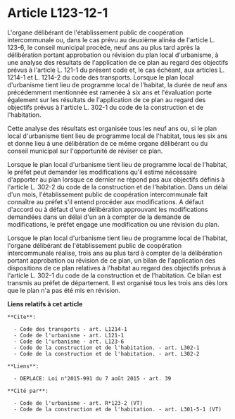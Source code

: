 # Article L123-12-1

L'organe délibérant de l'établissement public de coopération intercommunale ou, dans le cas prévu au deuxième alinéa de
l'article L. 123-6, le conseil municipal procède, neuf ans au plus tard après la délibération portant approbation ou révision
du plan local d'urbanisme, à une analyse des résultats de l'application de ce plan au regard des objectifs prévus à l'article
L. 121-1 du présent code et, le cas échéant, aux articles L. 1214-1 et L. 1214-2 du code des transports. Lorsque le plan
local d'urbanisme tient lieu de programme local de l'habitat, la durée de neuf ans précédemment mentionnée est ramenée à six
ans et l'évaluation porte également sur les résultats de l'application de ce plan au regard des objectifs prévus à l'article
L. 302-1 du code de la construction et de l'habitation. 

Cette analyse des résultats est organisée tous les neuf ans ou, si le plan local d'urbanisme tient lieu de programme local de
l'habitat, tous les six ans et donne lieu à une délibération de ce même organe délibérant ou du conseil municipal sur
l'opportunité de réviser ce plan. 

Lorsque le plan local d'urbanisme tient lieu de programme local de l'habitat, le préfet peut demander les modifications qu'il
estime nécessaire d'apporter au plan lorsque ce dernier ne répond pas aux objectifs définis à l'article L. 302-2 du code de
la construction et de l'habitation. Dans un délai d'un mois, l'établissement public de coopération intercommunale fait
connaître au préfet s'il entend procéder aux modifications. A défaut d'accord ou à défaut d'une délibération approuvant les
modifications demandées dans un délai d'un an à compter de la demande de modifications, le préfet engage une modification ou
une révision du plan. 

Lorsque le plan local d'urbanisme tient lieu de programme local de l'habitat, l'organe délibérant de l'établissement public
de coopération intercommunale réalise, trois ans au plus tard à compter de la délibération portant approbation ou révision de
ce plan, un bilan de l'application des dispositions de ce plan relatives à l'habitat au regard des objectifs prévus à
l'article L. 302-1 du code de la construction et de l'habitation. Ce bilan est transmis au préfet de département. Il est
organisé tous les trois ans dès lors que le plan n'a pas été mis en révision.

**Liens relatifs à cet article**

	**Cite**:

	  - Code des transports - art. L1214-1
	  - Code de l'urbanisme - art. L121-1
	  - Code de l'urbanisme - art. L123-6
	  - Code de la construction et de l'habitation. - art. L302-1
	  - Code de la construction et de l'habitation. - art. L302-2

	**Liens**:

	  - DEPLACE: Loi n°2015-991 du 7 août 2015 - art. 39

	**Cité par**:

	  - Code de l'urbanisme - art. R*123-2 (VT)
	  - Code de la construction et de l'habitation. - art. L301-5-1 (VT)
